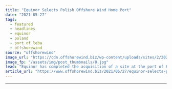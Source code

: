 ```yaml
---
title: "Equinor Selects Polish Offshore Wind Home Port"
date: "2021-05-27"
tags: 
  - featured
  - headlines
  - equinor
  - poland
  - port of łeba
  - offshorewind
source: "offshorewind"
image_url: "https://cdn.offshorewind.biz/wp-content/uploads/sites/2/2021/05/27103504/Equinor-Selects-Polish-Offshore-Wind-Home-Port.jpg"
image_fp: "/assets/img/post_thumbnails/8.jpg"
lead: "Equinor has completed the acquisition of a site at the port of Łeba to"
article_url: "https://www.offshorewind.biz/2021/05/27/equinor-selects-polish-offshore-wind-home-port/"
---
```


---

